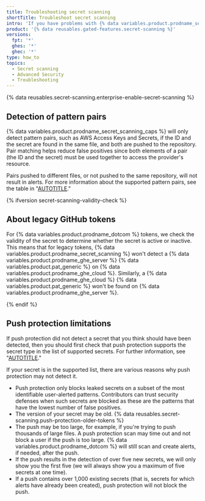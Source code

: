 ```yaml
---
title: Troubleshooting secret scanning
shortTitle: Troubleshoot secret scanning
intro: 'If you have problems with {% data variables.product.prodname_secret_scanning %}, you can use these tips to help resolve issues.'
product: '{% data reusables.gated-features.secret-scanning %}'
versions:
  fpt: '*'
  ghes: '*'
  ghec: '*'
type: how_to
topics:
  - Secret scanning
  - Advanced Security
  - Troubleshooting
---
```


{% data reusables.secret-scanning.enterprise-enable-secret-scanning %}

## Detection of pattern pairs

{% data variables.product.prodname_secret_scanning_caps %} will only detect pattern pairs, such as AWS Access Keys and Secrets, if the ID and the secret are found in the same file, and both are pushed to the repository. Pair matching helps reduce false positives since both elements of a pair (the ID and the secret) must be used together to access the provider's resource.

Pairs pushed to different files, or not pushed to the same repository, will not result in alerts. For more information about the supported pattern pairs, see the table in "[AUTOTITLE](/code-security/secret-scanning/secret-scanning-patterns)."

{% ifversion secret-scanning-validity-check %}

## About legacy GitHub tokens

For {% data variables.product.prodname_dotcom %} tokens, we check the validity of the secret to determine whether the secret is active or inactive. This means that for legacy tokens, {% data variables.product.prodname_secret_scanning %} won't detect a {% data variables.product.prodname_ghe_server %} {% data variables.product.pat_generic %} on {% data variables.product.prodname_ghe_cloud %}. Similarly, a {% data variables.product.prodname_ghe_cloud %} {% data variables.product.pat_generic %} won't be found on {% data variables.product.prodname_ghe_server %}.

{% endif %}

## Push protection limitations

If push protection did not detect a secret that you think should have been detected, then you should first check that push protection supports the secret type in the list of supported secrets. For further information, see "[AUTOTITLE](/code-security/secret-scanning/secret-scanning-patterns#supported-secrets)."

If your secret is in the supported list, there are various reasons why push protection may not detect it.

- Push protection only blocks leaked secrets on a subset of the most identifiable user-alerted patterns. Contributors can trust security defenses when such secrets are blocked as these are the patterns that have the lowest number of false positives.
- The version of your secret may be old. {% data reusables.secret-scanning.push-protection-older-tokens %}
- The push may be too large, for example, if you're trying to push thousands of large files. A push protection scan may time out and not block a user if the push is too large. {% data variables.product.prodname_dotcom %} will still scan and create alerts, if needed, after the push.
- If the push results in the detection of over five new secrets, we will only show you the first five (we will always show you a maximum of five secrets at one time).
- If a push contains over 1,000 existing secrets (that is, secrets for which alerts have already been created), push protection will not block the push.
